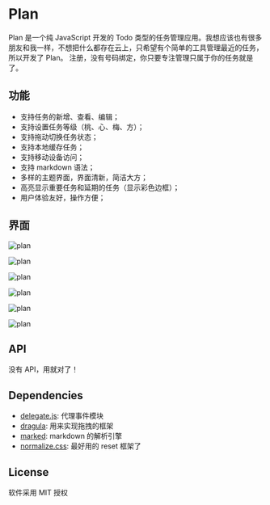 # Plan

Plan 是一个纯 JavaScript 开发的 Todo 类型的任务管理应用。我想应该也有很多朋友和我一样，不想把什么都存在云上，只希望有个简单的工具管理最近的任务，所以开发了 Plan。 注册，没有号码绑定，你只要专注管理只属于你的任务就是了。

## 功能
- 支持任务的新增、查看、编辑；
- 支持设置任务等级（桃、心、梅、方）；
- 支持拖动切换任务状态；
- 支持本地缓存任务；
- 支持移动设备访问；
- 支持 markdown 语法；
- 多样的主题界面，界面清新，简洁大方；
- 高亮显示重要任务和延期的任务（显示彩色边框）；
- 用户体验友好，操作方便；

## 界面

![plan](https://yaohaixiao.github.io/plan/images/plan-1.png)

![plan](https://yaohaixiao.github.io/plan/images/plan-2.png)

![plan](https://yaohaixiao.github.io/plan/images/plan-3.png)

![plan](https://yaohaixiao.github.io/plan/images/plan-4.png)

![plan](https://yaohaixiao.github.io/plan/images/plan-5.png)

![plan](https://yaohaixiao.github.io/plan/images/plan-6.png)

## API

没有 API，用就对了！

## Dependencies

- [delegate.js](https://github.com/necolas/delegate.js): 代理事件模块
- [dragula](https://github.com/bevacqua/dragula): 用来实现拖拽的框架
- [marked](https://github.com/markedjs/marked): markdown 的解析引擎
- [normalize.css](https://github.com/necolas/normalize.css): 最好用的 reset 框架了

## License

软件采用 MIT 授权
